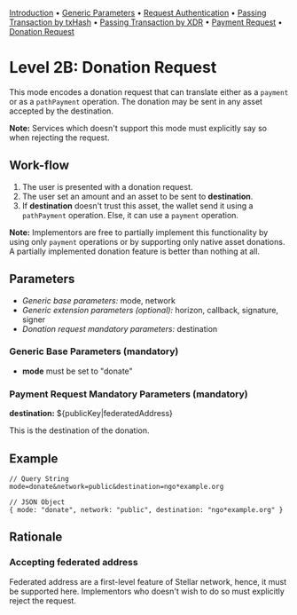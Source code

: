 [Introduction](README.md)
 • [Generic Parameters](level0A.md) • [Request Authentication](level0B.md)
 • [Passing Transaction by txHash](level1A.md)
 • [Passing Transaction by XDR](level1B.md)
 • [Payment Request](level2A.md)
 • [Donation Request](level2B.md)

# Level 2B: Donation Request

This mode encodes a donation request that can translate either as a `payment` or
as a `pathPayment` operation. The donation may be sent in any asset accepted by
the destination.

**Note:** Services which doesn't support this mode must explicitly say so when
rejecting the request.

## Work-flow

1. The user is presented with a donation request.
2. The user set an amount and an asset to be sent to **destination**.
3. If **destination** doesn't trust this asset, the wallet send it using a
   `pathPayment` operation. Else, it can use a `payment` operation.

**Note:** Implementors are free to partially implement this functionality by
using only `payment` operations or by supporting only native asset donations. A
partially implemented donation feature is better than nothing at all.

## Parameters

* *Generic base parameters:* mode, network
* *Generic extension parameters (optional):* horizon, callback, signature,
  signer
* *Donation request mandatory parameters:* destination

### Generic Base Parameters (mandatory)

* **mode** must be set to "donate"

### Payment Request Mandatory Parameters (mandatory)

**destination:** ${publicKey|federatedAddress}

This is the destination of the donation.

## Example

```
// Query String
mode=donate&network=public&destination=ngo*example.org

// JSON Object
{ mode: "donate", network: "public", destination: "ngo*example.org" }
```

## Rationale

### Accepting federated address

Federated address are a first-level feature of Stellar network, hence, it must
be supported here. Implementors who doesn't wish to do so must explicitly
reject the request.
